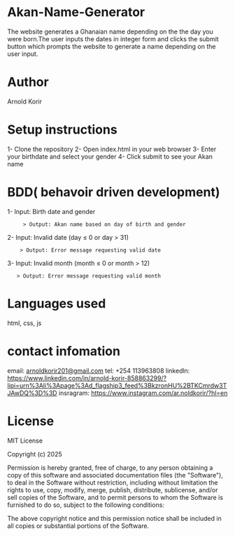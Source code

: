 # Akan-Name-Generator

The website generates a Ghanaian name depending on the the day you were born.The user inputs the dates in integer form and clicks the submit button which prompts the website to generate a name depending on the user input.

# Author

Arnold Korir

# Setup instructions

1- Clone the repository
2- Open index.html in your web browser
3- Enter your birthdate and select your gender
4- Click submit to see your Akan name

# BDD( behavoir driven development)

1- Input: Birth date and gender

         > Output: Akan name based on day of birth and gender

2- Input: Invalid date (day ≤ 0 or day > 31)

        > Output: Error message requesting valid date

3- Input: Invalid month (month ≤ 0 or month > 12)

       > Output: Error message requesting valid month

# Languages used

html,
css,
js

# contact infomation

email: arnoldkorir201@gmail.com
tel: +254 113963808
linkedln: https://www.linkedin.com/in/arnold-korir-858863299/?lipi=urn%3Ali%3Apage%3Ad_flagship3_feed%3BkzronHU%2BTKCmrdw3TJAwDQ%3D%3D
insragram: https://www.instagram.com/ar.noldkorir/?hl=en

# License

MIT License

Copyright (c) 2025

Permission is hereby granted, free of charge, to any person obtaining a copy of this software and associated documentation files (the "Software"), to deal in the Software without restriction, including without limitation the rights to use, copy, modify, merge, publish, distribute, sublicense, and/or sell copies of the Software, and to permit persons to whom the Software is furnished to do so, subject to the following conditions:

The above copyright notice and this permission notice shall be included in all copies or substantial portions of the Software.
